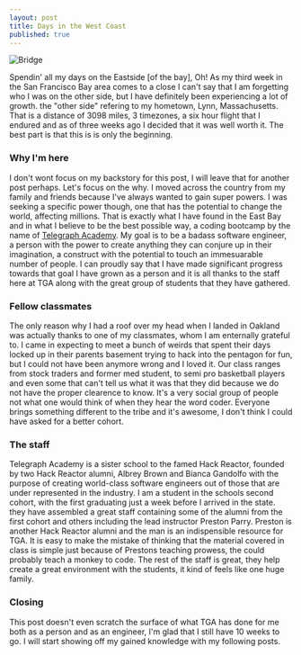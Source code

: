 ```yaml
---
layout: post
title: Days in the West Coast
published: true
---
```


![Bridge]({{site.baseurl}}/_posts/4540289776_65c401d463_z.jpg)

Spendin' all my days on the Eastside [of the bay], Oh! As my third week in the San Francisco Bay area comes to a close I can't say that I am forgetting who I was on the other side, but I have definitely been experiencing a lot of growth. the "other side" refering to my hometown, Lynn, Massachusetts. That is a distance of 3098 miles, 3 timezones, a six hour flight that I endured and as of three weeks ago I decided that it was well worth it. The best part is that this is is only the beginning.
 
<h3>Why I'm here</h3>
 
I don't wont focus on my backstory for this post, I will leave that for another post perhaps. Let's focus on the why. I moved across the country from my family and friends because I've always wanted to gain super powers. I was seeking a specific power though, one that has the potential to change the world, affecting millions. That is exactly what I have found in the East Bay and in what I believe to be the best possible way, a coding bootcamp by the name of <a href="http://www.telegraphacademy.com/">Telegraph Academy</a>. My goal is to be a badass software engineer, a person with the power to create anything they can conjure up in their imagination, a construct with the potential to touch an immesuarable number of people. I can proudly say that I have made significant progress towards that goal I have grown as a person and it is all thanks to the staff here at TGA along with the great group of students that they have gathered.
 
<h3>Fellow classmates</h3>
 
The only reason why I had a roof over my head when I landed in Oakland was actually thanks to one of my classmates, whom I am enternally grateful to. I came in expecting to meet a bunch of weirds that spent their days locked up in their parents basement trying to hack into the pentagon for fun, but I could not have been anymore wrong and I loved it. Our class ranges from stock traders and former med student, to semi pro basketball players and even some that can't tell us what it was that they did because we do not have the proper clearence to know. It's a very social group of people not what one would think of when they hear the word coder. Everyone brings something different to the tribe and it's awesome, I don't think I could have asked for a better cohort.
 
<h3>The staff</h3>
 
Telegraph Academy is a sister school to the famed Hack Reactor, founded by two Hack Reactor alumni, Albrey Brown and Bianca Gandolfo with the purpose of creating world-class software engineers out of those that are under represented in the industry. I am a student in the schools second cohort, with the first graduating just a week before I arrived in the state. they have assembled a great staff containing some of the alumni from the first cohort and others including the lead instructor Preston Parry. Preston is another Hack Reactor alumni and the man is an indispensible resource for TGA. It is easy to make the mistake of thinking that the material covered in class is simple just because of Prestons teaching prowess, the could probably teach a monkey to code. The rest of the staff is great, they help create a great environment with the students, it kind of feels like one huge family. 
 
<h3>Closing</h3>  
 
This post doesn't even scratch the surface of what TGA has done for me both as a person and as an engineer, I'm glad that I still have 10 weeks to go. I will start showing off my gained knowledge with my following posts.
 
 